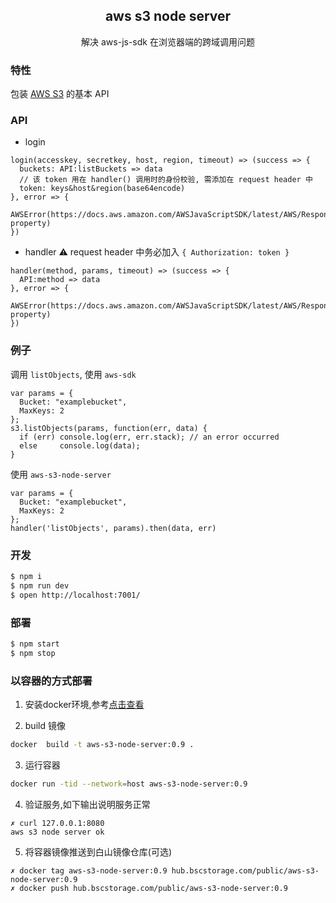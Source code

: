 <h2 align="center">aws s3 node server</h2>
<p align="center">解决 aws-js-sdk 在浏览器端的跨域调用问题</p>

### 特性

包装 [AWS S3](https://docs.aws.amazon.com/AWSJavaScriptSDK/latest/AWS/S3.html) 的基本 API

### API

- login

```
login(accesskey, secretkey, host, region, timeout) => (success => {
  buckets: API:listBuckets => data
  // 该 token 用在 handler() 调用时的身份校验, 需添加在 request header 中
  token: keys&host&region(base64encode)
}, error => {
  AWSError(https://docs.aws.amazon.com/AWSJavaScriptSDK/latest/AWS/Response.html#error-property)
})
```

- handler
  ⚠️ request header 中务必加入 `{ Authorization: token }`

```
handler(method, params, timeout) => (success => {
  API:method => data
}, error => {
  AWSError(https://docs.aws.amazon.com/AWSJavaScriptSDK/latest/AWS/Response.html#error-property)
})
```

### 例子

调用 `listObjects`, 使用 `aws-sdk`

```
var params = {
  Bucket: "examplebucket",
  MaxKeys: 2
};
s3.listObjects(params, function(err, data) {
  if (err) console.log(err, err.stack); // an error occurred
  else     console.log(data);
}
```

使用 `aws-s3-node-server`

```
var params = {
  Bucket: "examplebucket",
  MaxKeys: 2
};
handler('listObjects', params).then(data, err)
```

### 开发

```bash
$ npm i
$ npm run dev
$ open http://localhost:7001/
```

### 部署

```bash
$ npm start
$ npm stop
```

### 以容器的方式部署

1. 安装docker环境,参考[点击查看](https://docs.docker.com/v17.09/engine/installation)

2. build 镜像

  ```bash
  docker  build -t aws-s3-node-server:0.9 .
  ```

3. 运行容器

  ```bash
  docker run -tid --network=host aws-s3-node-server:0.9
  ```

4. 验证服务,如下输出说明服务正常

  ```
  ✗ curl 127.0.0.1:8080
  aws s3 node server ok
  ```

5. 将容器镜像推送到白山镜像仓库(可选)

  ```
  ✗ docker tag aws-s3-node-server:0.9 hub.bscstorage.com/public/aws-s3-node-server:0.9
  ✗ docker push hub.bscstorage.com/public/aws-s3-node-server:0.9
  ```
